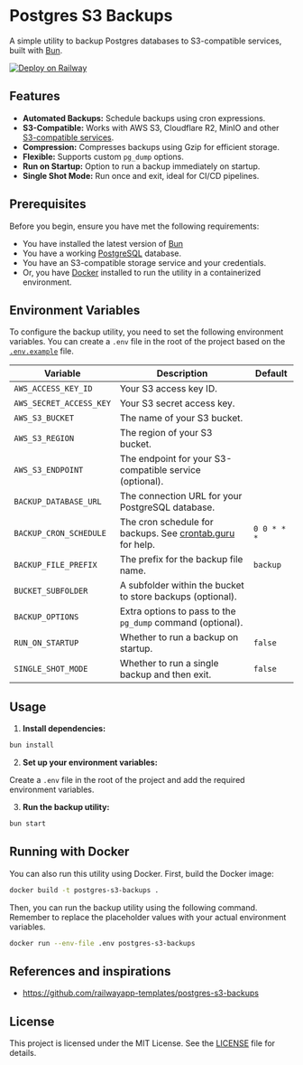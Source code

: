 # Postgres S3 Backups

A simple utility to backup Postgres databases to S3-compatible services, built with [Bun](https://bun.sh/).

[![Deploy on Railway](https://railway.app/button.svg)](https://railway.com/deploy/postgresql-s3-backups?referralCode=7y-eBI)

## Features

- **Automated Backups:** Schedule backups using cron expressions.
- **S3-Compatible:** Works with AWS S3, Cloudflare R2, MinIO and other [S3-compatible services](https://bun.sh/docs/api/s3#support-for-s3-compatible-services).
- **Compression:** Compresses backups using Gzip for efficient storage.
- **Flexible:** Supports custom `pg_dump` options.
- **Run on Startup:** Option to run a backup immediately on startup.
- **Single Shot Mode:** Run once and exit, ideal for CI/CD pipelines.

## Prerequisites

Before you begin, ensure you have met the following requirements:

- You have installed the latest version of [Bun](https.bun.sh)
- You have a working [PostgreSQL](https://www.postgresql.org/) database.
- You have an S3-compatible storage service and your credentials.
- Or, you have [Docker](https://www.docker.com/) installed to run the utility in a containerized environment.

## Environment Variables

To configure the backup utility, you need to set the following environment variables. You can create a `.env` file in the root of the project based on the [`.env.example`](.env.example) file.

| Variable                | Description                                                                        | Default     |
| ----------------------- | ---------------------------------------------------------------------------------- | ----------- |
| `AWS_ACCESS_KEY_ID`     | Your S3 access key ID.                                                             |             |
| `AWS_SECRET_ACCESS_KEY` | Your S3 secret access key.                                                         |             |
| `AWS_S3_BUCKET`         | The name of your S3 bucket.                                                        |             |
| `AWS_S3_REGION`         | The region of your S3 bucket.                                                      |             |
| `AWS_S3_ENDPOINT`       | The endpoint for your S3-compatible service (optional).                            |             |
| `BACKUP_DATABASE_URL`   | The connection URL for your PostgreSQL database.                                   |             |
| `BACKUP_CRON_SCHEDULE`  | The cron schedule for backups. See [crontab.guru](https://crontab.guru/) for help. | `0 0 * * *` |
| `BACKUP_FILE_PREFIX`    | The prefix for the backup file name.                                               | `backup`    |
| `BUCKET_SUBFOLDER`      | A subfolder within the bucket to store backups (optional).                         |             |
| `BACKUP_OPTIONS`        | Extra options to pass to the `pg_dump` command (optional).                         |             |
| `RUN_ON_STARTUP`        | Whether to run a backup on startup.                                                | `false`     |
| `SINGLE_SHOT_MODE`      | Whether to run a single backup and then exit.                                      | `false`     |

## Usage

1. **Install dependencies:**

```bash
bun install
```

2. **Set up your environment variables:**

Create a `.env` file in the root of the project and add the required environment variables.

3. **Run the backup utility:**

```bash
bun start
```

## Running with Docker

You can also run this utility using Docker. First, build the Docker image:

```bash
docker build -t postgres-s3-backups .
```

Then, you can run the backup utility using the following command. Remember to replace the placeholder values with your actual environment variables.

```bash
docker run --env-file .env postgres-s3-backups
```

## References and inspirations

- <https://github.com/railwayapp-templates/postgres-s3-backups>

## License

This project is licensed under the MIT License. See the [LICENSE](LICENSE) file for details.
